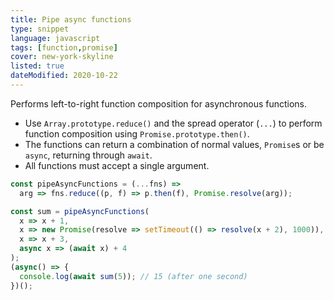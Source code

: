 ```yaml
---
title: Pipe async functions
type: snippet
language: javascript
tags: [function,promise]
cover: new-york-skyline
listed: true
dateModified: 2020-10-22
---
```


Performs left-to-right function composition for asynchronous functions.

- Use `Array.prototype.reduce()` and the spread operator (`...`) to perform function composition using `Promise.prototype.then()`.
- The functions can return a combination of normal values, `Promise`s or be `async`, returning through `await`.
- All functions must accept a single argument.

```js
const pipeAsyncFunctions = (...fns) =>
  arg => fns.reduce((p, f) => p.then(f), Promise.resolve(arg));

const sum = pipeAsyncFunctions(
  x => x + 1,
  x => new Promise(resolve => setTimeout(() => resolve(x + 2), 1000)),
  x => x + 3,
  async x => (await x) + 4
);
(async() => {
  console.log(await sum(5)); // 15 (after one second)
})();
```
